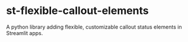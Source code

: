 # st-flexible-callout-elements
A python library adding flexible, customizable callout status elements in Streamlit apps.
